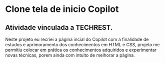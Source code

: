 # Clone tela de inicio Copilot
## Atividade vinculada a TECHREST.

Neste projeto eu recriei a página incial do Copilot com a finalidade de estudos e aprimoramento dos conhecimentos em HTML e CSS, projeto me permitiu colocar em prática os conhecimentos adquiridos e experimentar novas técnicas, porem ainda com intuito de melhorar a página.
